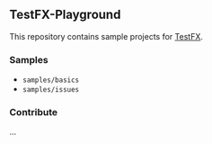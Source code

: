 ## TestFX-Playground

This repository contains sample projects for [TestFX](https://github.com/TestFX/TestFX).


### Samples

- `samples/basics`
- `samples/issues`


### Contribute

...
